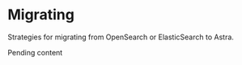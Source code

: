 # Migrating

Strategies for migrating from OpenSearch or ElasticSearch to Astra.

<tip>Pending content</tip>